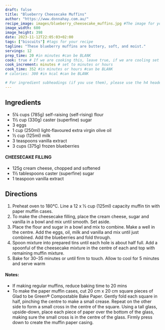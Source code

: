 ```yaml
---
draft: false
title: "Blueberry Cheesecake Muffins"
author: "https://www.donnahay.com.au/"
recipe_image: images/blueberry_cheesecake_muffins.jpg #The image for your recipe
image_width: 600
image_height: 398
date: 2023-11-12T22:05:03+02:00
tags: ["biscuits"] #tags for your recipe
tagline: "These blueberry muffins are buttery, soft, and moist."
servings: 12
prep_time: 20 #in minutes #can be BLANK
cook: true # If we are cooking this, leave true, if we are cooling set to false
cook_increment: minutes # set to minutes or hours
cook_time: 352 #in minutes or hours #can be BLANK
# calories: 300 #in kcal #can be BLANK

# For ingredient subheadings (if you use them), please use the h4 header.  For print view I have those elements targeted
---
```



## Ingredients

- 5¼ cups (785g) self-raising (self-rising) flour
- 1½ cup (330g) caster (superfine) sugar
- 3 eggs
- 1 cup (250ml) light-flavoured extra virgin olive oil
- ½ cup (125ml) milk
- 3 teaspoons vanilla extract
- 3 cups (375g) frozen blueberries

#### CHEESECAKE FILLING
- 125g cream cheese, chopped and softened
- 1½ tablespoons caster (superfine) sugar
- 1 teaspoon vanilla extract

## Directions

1. Preheat oven to 180°C. Line a 12 x ½ cup (125ml) capacity muffin tin with paper muffin cases. 
2. To make the cheesecake filling, place the cream cheese, sugar and vanilla in a bowl and mix until smooth. Set aside.
3. Place the flour and sugar in a bowl and mix to combine. Make a well in the centre. Add the eggs, oil, milk and vanilla and mix until just combined. Add the blueberries and fold through.
4. Spoon mixture into prepared tins until each hole is about half full. Add a spoonful of the cheesecake mixture in the centre of each and top with remaining muffin mixture.
5. Bake for 30–35 minutes or until firm to touch. Allow to cool for 5 minutes and serve warm

#### Notes:
- If making regular muffins, reduce baking time to 20 mins
- To make the paper muffin cases, cut 20 cm x 20 cm square pieces of Glad to be Green® Compostable Bake Paper. Gently fold each square in half, pinching the centre to make a small crease. Repeat on the other side to form a small cross in the centre of the square. Using a tall glass, upside-down, place each piece of paper over the bottom of the glass, making sure the small cross is in the centre of the glass. Firmly press down to create the muffin paper casing.